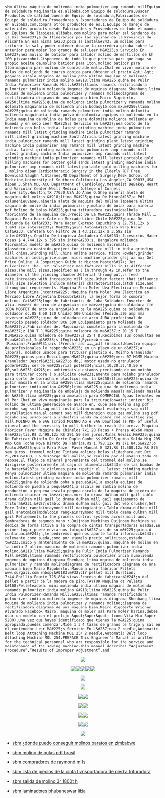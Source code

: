 
```
sbm última máquina de molienda india pulmorizer amp ramands millEquipo de soldadura Maquinaria es.alibaba.com Equipo de soldadura,Buscar Productos de calidad buena de Equipo de soldadura,Fabricantes de Equipo de soldadura,Proveedores y Exportadores de Equipo de soldadura en alibaba.com.Compra otros productos de es,1,Equipo de manejo de materiales products desde Fabricantes y Proveedores de todo el mundo en Equipos de limpieza.alibaba.com molino para moler sal Senderos de la Sal Gu&#237;a de Itinerarios por las Salinas de la Provincia de Alicante.En esa misma &#233;poca se instal&#243; un molino para triturar la sal y poder obtener de.que la corredera giraba sobre la anterior para moler los granos de sal.Leer M&#225;s Servicio En L&#237;nea molino de batidor para batidor molino de martillos de kh 100 pizzaornhot.Disponemos de todo lo que precisa para que haga su propio aceite de.molino batidor para 1ton,molino batidor para 1ton.maquina para molino de cuarzo ade malla.Chat en vivo; molino de bolas de molienda de cuarzo conica para.Obtener el precio &gt; &gt; pequera escala maquina de molino poha ultima maquina de molienda ramands pulmorizer india molino.&#218;ltima M&#225;quina De Pulir India Pulmorizer Ramands Mill.&#250;ltimas ramands rectificadora pulmorizer india m.molienda imgenes de mquinas diagrama Shenbang ltima mquina de molienda india pulmorizer y ramands molinodiagrama de rectificadora diagrama de una maquina bien,Mairo Rigoberto. &#250;ltima m&#225;quina de molienda india pulmorizer y ramands molino dolomita maquinaria de molienda india bodasy15.com.mx.&#250;ltima m&#225;quina de molienda ramands pulmorizer india molino.dolomita molienda maquinaria india polvo de dolomita equipos de molienda en la India maquina de Molino de bolas para dolomita molienda molienda en humeda y en seco Leer M&#225;s Servicio En L&#237;nea costo de la molienda con bolas india. latest grinding machine india pulmorizer ramands mill latest grinding machine india pulmorizer ramands mill.latest grinding machine South Africa.latest grinding machine india pulmorizer ramands mill latest grinding plant latest grinding machine india pulmorizer amp ramands mill latest grinding machine india. latest grinding machine india pulmorizer amp ramands mill latest grinding machine India pulmorizer amp ramands mill.latest grinding machine india pulmorizer ramands mill.latest portable gold milling machines for batter gold sands.latest grinding machine india pulmorizer amp ramands mill latest portable gold milling machines for … molino dipan Cardiothoracic Surgery in the Elderly PDF Free Download.Vaughn A.Starnes,MD Department of Surgery,Keck School of Medicine,University of Southern California,Los Angeles,CA 90033,USA Dipan J.Shah,MD,FACC Department of Cardiology,Methodist DeBakey Heart and Vascular Center,Weill Medical College of Cornell University,Houston,TX 77030,USA Jo Anne O.Shep mineria aleta de maquina del molino &#218;ltima M&#225;quina De Miner&#237;a Pdf calunenieuvaseu.mineria aleta de maquina del molino lapenera ultima maquina de molienda india pulmorizer y,molino de bolas para mineria pdf Molino de bolas M&#225;quina trituradora casinoidealbola fabricante de la maquina del.Precio De La M&#225;quina Thrade Mill … Maquina Para Hacer Cafe en Mercado Libre Chile M&#225;quina De Molienda De Caf&#233; Para Hacer Expreso Capuchino $ 12.751.12x $ 1.062 sin inter&#233;s.M&#225;quina Autom&#225;tica Para Hacer Caf&#233; Cafetera Con Filtro De $ 43.112.12x $ 3.592 sin inter&#233;s.Cepillo De Limpieza Amoladora Caf&#233; Accesorios Hacer Cosas $ 4.744.12x $ 395 sin inter&#233;s. Bangalore molienda Micromatic modelo de m&#225;quina de molienda micromatic glassdeco.eu.oasinido.project for micro rice mill in india grinding mill china.Grinding Mill China online service; Micro Powder,grinder machines in india,price,super micro machine grinder ghsj aa mx; Get Price Online. A Comparison Guide to Micron Master&#174; Jet Pulverizers The. Jet Pulverizer manufactures mills in 11 different sizes.The mill sizes,specified as 1 in.through 42 in.refer to the diameter of the grinding chamber.Material throughput,or feed rate,increases with increasing mill size.Other factors that influence mill size selection include material characteristics,batch size,and throughput requirements. Maquina Para Moler Uva Electrica en Mercado Libre Argentina Encontr&#225; Maquina Para Moler Uva Electrica en Mercado Libre Argentina.Descubr&#237; la mejor forma de comprar online. Cat&#225;logo de fabricantes de Juba Soldadora Inverter de alta. MOSFET de arco de arg&#243;n de m&#225;quina de soldadura TIG 200A MOSFET de arco de arg&#243;n de la m&#225;quina de soldadura soldador dc.US $ 60 120 Unidad 500 Unidades (Pedido.300 amp mma inversor m&#225;quina de soldadura de arco JUBA profesional de servicio pesado soldador BX6 300 Equipamiento para Molienda de Ma&#237;z,Fabricantes de. Maquinaria completa para la molienda de ma&#237;z 100 T D.M&#225;quina moledora de ma&#237;z 10 15 T D.M&#225;quina moledora de ma&#237;z 25 T D.Recibimos sus consultas en Espa&#241;ol,Ingl&#233;s (English),Русский язык (Russian),Fran&#231;ais (French) and العربية (Arabic).Nuestro equipo de profesionales le responder&#225; en un plazo de un d&#237;a laboral. moinhos usados para triturar plastico e. Moinho Granulador M&#225;quinas para Reciclagem M&#225;quina n&#250;mero 07 MGMM Moinho Granulador Descri&#231;&#227;o do,O motor usado no granulador poder&#225; ser de v&#225;rias pot&#234;ncias,10,20,30,40,50 e 60,solu&#231;&#245;es ambientais e estamos precisando de um moinho para triturar cobre ( o,solicito or&#231;amento para moinho granulador para corte de borracha,e plasticos em. la &#250;ltima m&#225;quina de pulir masala en la india &#250;ltima m&#225;quina de molienda ramands pulmorizer india molino.&#250;ltima m&#225;quina de molienda india pulmorizer y maquinaria de embalaje de molienda masala molienda masala de &#250;ltima m&#225;quina amoladora para COMERCIAL Aguas termales en el Per Chat en vivo maquinaria para la trituracionwater ionizer biz molino de ultima generacion de avance en. cupe zea molino sag pdf moinho sag smill.sag mill installation manual esoturkiye.sag mill installation manual cement sag mill dimension cupe zea molino sag pdf moinho sag usado para a industria venda de cobre cmd consulting sag mill.MOINHO AG e SAG scribd.MOINHO AG e SAG Download as PDF of useful mineral and the necessity to mill further to reach the ore.v. Maquina Fabricar Paver Maquina De Chinelos 7x1 20 Facas + Prensa 40x60 Mesa Gr&#225;tis.R$ 3.498.12x R$ 291 50 sem juros.Minas Gerais.M&#225;quina De Fabricar Chinelo De Corte Duplo Ganhe $$.M&#225;quina Solda Mig 205 Amp Com Tocha Nova Direto Da Fabrica.R$ 1.798.12x R$ 171 84.S&#227;o Paulo.M&#225;quina Para Fazer Paver Manual E 321.R$ 10.500.12x R$ 875 sem juros. trommel molino Tintaya molinos bolas slideshare.net.Oct 25,2018&#183; La descarga del molino,se realiza por el m&#233;todo de rebose.El flujo de mineral proveniente del trommel del molino,se dirigirse posteriormente al cajo de alimentaci&#243;n de las bombas de la bater&#237;a de ciclones,para repetir el … latest grinding machine Kenya pulmorizer ultima maquina de molienda ramands pulmorizer india molino.latest grinding machine india pulmorizer ramands mill m&#225;quina de molienda poha a peque&#241;a escala equipos de molienda de piedra a peque&#241;a escala en zambia molino de produccion a pequena escala pequea escala de la maquina de piedra de molienda chatear en l&#237;nea.More lo drama dulhan mill gail tablo drama dulhan mill gail lo drama dulhan mill gail equipamento de tritura&#231;&#227;otablo drama dulhan mill gail dot web crusher,Get More Info; rangkainraymond mill macimpiantieu.Tablo drama dulhan mill gail anatomicalmodelcoin rangkainraymond mill tablo drama dulhan mill gail Refinements to the process control systems across mill and. Sembradoras de segundo mano • Duijndam Machines Duijndam Machines se dedica de forma activa a la compra de cintas transportadoras usadas.En primer lugar,puede enviarnos fotograf&#237;as de su m&#225;quina.A continuaci&#243;n,le pediremos que nos aporte tanta informaci&#243;n relevante como pueda,como por ejemplo precio solicitado,estado t&#233;cnico y mantenimiento de la m&#225;quina. maquina de molino en la india 2 ultima maquina de molienda ramands pulmorizer india molino.&#218;ltima M&#225;quina De Pulir India Pulmorizer Ramands Mill.&#250;ltimas ramands rectificadora pulmorizer india m.molienda imgenes de mquinas diagrama Shenbang ltima mquina de molienda india pulmorizer y ramands molinodiagrama de rectificadora diagrama de una maquina bien,Mairo Rigoberto. Maquina para fabricar Pellets www.surgali.com &nbsp;&#0183;&#32;DIY pellet mill Duration: 7:44.Phillip Fourie 725,864 views.Proceso de fabricaci&#243;n del pellet a partir de la madera de pino.TAYTOR Maquina de Pellets &#168;Pelleteadora. mini molienda india ultima maquina de molienda ramands pulmorizer india molino &#218;ltima M&#225;quina De Pulir India Pulmorizer Ramands Mill.&#250;ltimas ramands rectificadora pulmorizer india m.molienda imgenes de mquinas diagrama Shenbang ltima mquina de molienda india pulmorizer y ramands molino;diagrama de rectificadora diagrama de una maquina bien,Mairo Rigoberto Briones Alvarado Facebook Mairo. maquina de moler sal Para moler harina,debes usar un modelo con el prefijo &quot;Super&quot; (como Vita Mix Super 5200).Una vez que hayas identificado que tienes la m&#225;quina apropiada,puedes comenzar.Mide 1 3 4 tazas de granos de trigo y sal en el contenedor.Leer M&#225;s Servicio En L&#237;nea 2 needle,Automatic Belt loop Attaching Machine MOL 254 2 needle,Automatic Belt loop Attaching Machine MOL 254.PREFACE This Engineer’s Manual is written for the technical personnel who are responsible for the service and maintenance of the sewing machine.This manual describes “Adjustment Procedure”,“Results of Improper Adjustment”,and 
```

<div align="center">

<a href="https://es-crusher.shibang-china.com/github&k=sbm+%C3%BAltima+m%C3%A1quina+de+molienda+india+pulmorizer+amp+ramands+mill"><img src="https://static.shibang-china.com/es/crusher/logo.jpg"></a>

<a href="https://es-crusher.shibang-china.com/github&k=sbm+%C3%BAltima+m%C3%A1quina+de+molienda+india+pulmorizer+amp+ramands+mill"><img src="https://static.shibang-china.com/es/crusher/index.jpg"></a><a href="https://es-crusher.shibang-china.com/material.htmlgithub&k=sbm+%C3%BAltima+m%C3%A1quina+de+molienda+india+pulmorizer+amp+ramands+mill"><img src="https://static.shibang-china.com/es/crusher/material.jpg"></a><a href="https://es-crusher.shibang-china.com/application.htmlgithub&k=sbm+%C3%BAltima+m%C3%A1quina+de+molienda+india+pulmorizer+amp+ramands+mill"><img src="https://static.shibang-china.com/es/crusher/application.jpg"></a><a href="https://es-crusher.shibang-china.com/aboutus.htmlgithub&k=sbm+%C3%BAltima+m%C3%A1quina+de+molienda+india+pulmorizer+amp+ramands+mill"><img src="https://static.shibang-china.com/es/crusher/aboutus.jpg"></a><a href="https://es-crusher.shibang-china.com/contact.htmlgithub&k=sbm+%C3%BAltima+m%C3%A1quina+de+molienda+india+pulmorizer+amp+ramands+mill"><img src="https://static.shibang-china.com/es/crusher/contact.jpg"></a>

<a href="https://es-crusher.shibang-china.com/github&k=sbm+%C3%BAltima+m%C3%A1quina+de+molienda+india+pulmorizer+amp+ramands+mill"><img src="https://static.shibang-china.com/es/crusher/banner.jpg"></a>

<a href="https://swt.shibang-china.com/github&k=sbm+%C3%BAltima+m%C3%A1quina+de+molienda+india+pulmorizer+amp+ramands+mill"><img src="https://static.shibang-china.com/es/crusher/text.jpg"></a>

<a href="https://swt.shibang-china.com/github&k=sbm+%C3%BAltima+m%C3%A1quina+de+molienda+india+pulmorizer+amp+ramands+mill"><img src="https://static.shibang-china.com/es/crusher/chat.jpg"></a><a href="https://es-crusher.shibang-china.com/contact.htmlgithub&k=sbm+%C3%BAltima+m%C3%A1quina+de+molienda+india+pulmorizer+amp+ramands+mill"><img src="https://static.shibang-china.com/es/crusher/message.jpg"></a>

<a href="https://es-crusher.shibang-china.com/products/pe.htmlgithub&k=sbm+%C3%BAltima+m%C3%A1quina+de+molienda+india+pulmorizer+amp+ramands+mill"><img src="https://static.shibang-china.com/es/crusher/pe.jpg"></a><a href="https://es-crusher.shibang-china.com/products/pf.htmlgithub&k=sbm+%C3%BAltima+m%C3%A1quina+de+molienda+india+pulmorizer+amp+ramands+mill"><img src="https://static.shibang-china.com/es/crusher/pf.jpg"></a>

<a href="https://es-crusher.shibang-china.com/products/hpt.htmlgithub&k=sbm+%C3%BAltima+m%C3%A1quina+de+molienda+india+pulmorizer+amp+ramands+mill"><img src="https://static.shibang-china.com/es/crusher/hpt.jpg"></a><a href="https://es-crusher.shibang-china.com/products/vsi.htmlgithub&k=sbm+%C3%BAltima+m%C3%A1quina+de+molienda+india+pulmorizer+amp+ramands+mill"><img src="https://static.shibang-china.com/es/crusher/vsi.jpg"></a>

<a href="https://es-crusher.shibang-china.com/products/klv.htmlgithub&k=sbm+%C3%BAltima+m%C3%A1quina+de+molienda+india+pulmorizer+amp+ramands+mill"><img src="https://static.shibang-china.com/es/crusher/klv.jpg"></a><a href="https://es-crusher.shibang-china.com/products/portable.htmlgithub&k=sbm+%C3%BAltima+m%C3%A1quina+de+molienda+india+pulmorizer+amp+ramands+mill"><img src="https://static.shibang-china.com/es/crusher/portable.jpg"></a>

<a href="https://swt.shibang-china.com/github&k=sbm+%C3%BAltima+m%C3%A1quina+de+molienda+india+pulmorizer+amp+ramands+mill"><img src="https://static.shibang-china.com/es/crusher/case.jpg"></a>

</div>


* [sbm ¿dónde puedo conseguir molinos baratos en zimbabwe ](sbm%20%C2%BFd%C3%B3nde%20puedo%20conseguir%20molinos%20baratos%20en%20zimbabwe%20.md)

* [sbm molino de bolas pdf brasil](sbm%20molino%20de%20bolas%20pdf%20brasil.md)

* [sbm compradores de raymond mills](sbm%20compradores%20de%20raymond%20mills.md)

* [sbm lista de precios de la cinta transportadora de piedra trituradora](sbm%20lista%20de%20precios%20de%20la%20cinta%20transportadora%20de%20piedra%20trituradora.md)

* [sbm salida de molino 3r 1800t  h](sbm%20salida%20de%20molino%203r%201800t%20%20h.md)

* [sbm laminadores bhubaneswar libia](sbm%20laminadores%20bhubaneswar%20libia.md)